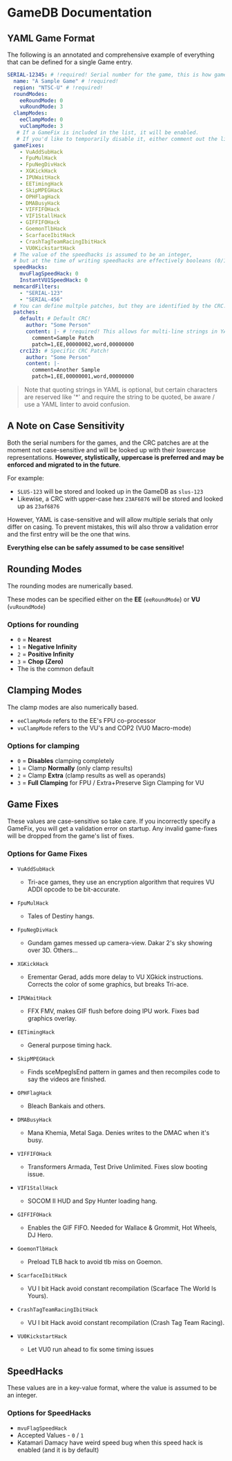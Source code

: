 <!-- PDF METADATA STARTS ---
title: "PCSX2 - GameDB Documentation"
date: "2021"
footer-left: "[Document Source](https://github.com/PCSX2/pcsx2/blob/{LATEST-GIT-TAG}/pcsx2/Docs/GameIndex.md)"
urlcolor: "cyan"
... PDF METADATA ENDS -->

# GameDB Documentation

## YAML Game Format

The following is an annotated and comprehensive example of everything that can be defined for a single Game entry.

```yaml
SERIAL-12345: # !required! Serial number for the game, this is how games are looked up.  Case insensitive
  name: "A Sample Game" # !required!
  region: "NTSC-U" # !required!
  roundModes:
    eeRoundMode: 0
    vuRoundMode: 3
  clampModes:
    eeClampMode: 0
    vuClampMode: 3
   # If a GameFix is included in the list, it will be enabled.
   # If you'd like to temporarily disable it, either comment out the line, or remove it!
  gameFixes:
    - VuAddSubHack
    - FpuMulHack
    - FpuNegDivHack
    - XGKickHack
    - IPUWaitHack
    - EETimingHack
    - SkipMPEGHack
    - OPHFlagHack
    - DMABusyHack
    - VIFFIFOHack
    - VIF1StallHack
    - GIFFIFOHack
    - GoemonTlbHack
    - ScarfaceIbitHack
    - CrashTagTeamRacingIbitHack
    - VU0KickstartHack
  # The value of the speedhacks is assumed to be an integer,
  # but at the time of writing speedhacks are effectively booleans (0/1)
  speedHacks:
    mvuFlagSpeedHack: 0
    InstantVU1SpeedHack: 0
  memcardFilters:
    - "SERIAL-123"
    - "SERIAL-456"
  # You can define multple patches, but they are identified by the CRC.
  patches:
    default: # Default CRC!
      author: "Some Person"
      content: |- # !required! This allows for multi-line strings in YAML, this type preserves new-line characters
        comment=Sample Patch
        patch=1,EE,00000002,word,00000000
    crc123: # Specific CRC Patch!
      author: "Some Person"
      content: |-
        comment=Another Sample
        patch=1,EE,00000001,word,00000000
```

> Note that quoting strings in YAML is optional, but certain characters are reserved like '*' and require the string to be quoted, be aware / use a YAML linter to avoid confusion.

## A Note on Case Sensitivity

Both the serial numbers for the games, and the CRC patches are at the moment not case-sensitive and will be looked up with their lowercase representations.  **However, stylistically, uppercase is preferred and may be enforced and migrated to in the future**.

For example:
-   `SLUS-123` will be stored and looked up in the GameDB as `slus-123`
-   Likewise, a CRC with upper-case hex `23AF6876` will be stored and looked up as `23af6876`

However, YAML is case-sensitive and will allow multiple serials that only differ on casing.  To prevent mistakes, this will also throw a validation error and the first entry will be the one that wins.

**Everything else can be safely assumed to be case sensitive!**

## Rounding Modes

The rounding modes are numerically based.

These modes can be specified either on the **EE** (`eeRoundMode`) or **VU** (`vuRoundMode`)

### Options for rounding

-   `0` = **Nearest**
-   `1` = **Negative Infinity**
-   `2` = **Positive Infinity**
-   `3` = **Chop (Zero)**
-   The is the common default

## Clamping Modes

The clamp modes are also numerically based.
-   `eeClampMode` refers to the EE's FPU co-processor
-   `vuClampMode` refers to the VU's and COP2 (VU0 Macro-mode)

### Options for clamping

-   `0` = **Disables** clamping completely
-   `1` = Clamp **Normally** (only clamp results)
-   `2` = Clamp **Extra** (clamp results as well as operands)
-   `3` = **Full Clamping** for FPU / Extra+Preserve Sign Clamping for VU

## Game Fixes

These values are case-sensitive so take care.  If you incorrectly specify a GameFix, you will get a validation error on startup.  Any invalid game-fixes will be dropped from the game's list of fixes.

### Options for Game Fixes

-   `VuAddSubHack`
    -   Tri-ace games, they use an encryption algorithm that requires VU ADDI opcode to be bit-accurate.

-   `FpuMulHack`
    -   Tales of Destiny hangs.

-   `FpuNegDivHack`
    -   Gundam games messed up camera-view. Dakar 2's sky showing over 3D. Others...

-   `XGKickHack`
    -   Erementar Gerad, adds more delay to VU XGkick instructions. Corrects the color of some graphics, but breaks Tri-ace.

-   `IPUWaitHack`
    -   FFX FMV, makes GIF flush before doing IPU work. Fixes bad graphics overlay.

-   `EETimingHack`
    -   General purpose timing hack.

-   `SkipMPEGHack`
    -   Finds sceMpegIsEnd pattern in games and then recompiles code to say the videos are finished.

-   `OPHFlagHack`
    -   Bleach Bankais and others.

-   `DMABusyHack`
    -   Mana Khemia, Metal Saga. Denies writes to the DMAC when it's busy.

-   `VIFFIFOHack`
    -   Transformers Armada, Test Drive Unlimited. Fixes slow booting issue.

-   `VIF1StallHack`
    -   SOCOM II HUD and Spy Hunter loading hang.

-   `GIFFIFOHack`
    -   Enables the GIF FIFO. Needed for Wallace & Grommit, Hot Wheels, DJ Hero.

-   `GoemonTlbHack`
    -   Preload TLB hack to avoid tlb miss on Goemon.

-   `ScarfaceIbitHack`
    -   VU I bit Hack avoid constant recompilation (Scarface The World Is Yours).

-   `CrashTagTeamRacingIbitHack`
    -   VU I bit Hack avoid constant recompilation (Crash Tag Team Racing).

-   `VU0KickstartHack`
    -   Let VU0 run ahead to fix some timing issues

## SpeedHacks

These values are in a key-value format, where the value is assumed to be an integer.

### Options for SpeedHacks

-   `mvuFlagSpeedHack`
-   Accepted Values - `0` / `1`
-   Katamari Damacy have weird speed bug when this speed hack is enabled (and it is by default)

<!-- [list-item-spacing] Missing new line after list item->

-   `InstantVU1SpeedHack`
-   Accepted Values - `0` / `1`
-   Games such as Parappa the Rapper 2 need VU1 to sync, so you can force disable the speedhack here

## Memory Card Filter Override

By default, the FolderMemoryCard filters save games based on thegame's serial, which means that only saves whose folder names containthe game's serial are loaded.

This works fine for the vast majority of games, but fails in some cases, for which this override is for.Examples include multi-disc games, where later games often reuse theserial of the previous disc(s), and games that allow transfer of savedata between different games, such as importing data from a prequel.

> Values should be specified as a list of strings, example shown above.

## Patches

The patch that corresponds to the running game's CRC will take precedence over the `default`.  Multiple patches using the same CRC cannot be defined and this will throw a validation error.

> CRCs are case-insensitive, however uppercase is preferred stylistically!

Patches should be defined as multi-line string blocks, where each line would correspond with a line in a conventional `*.pnach` file

For more information on how to write a patch, see the following [forum post](https://forums.pcsx2.net/Thread-How-PNACH-files-work-2-0)
